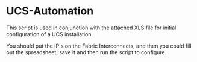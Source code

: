 # UCS-Automation

This script is used in conjunction with the attached XLS file for initial configuration of a UCS installation.

You should put the IP's on the Fabric Interconnects, and then you could fill out the spreadsheet, save it and then run the script to configure.
